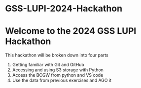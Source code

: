 # GSS-LUPI-2024-Hackathon

# Welcome to the 2024 GSS LUPI Hackathon
This hackathon will be broken down into four parts
1. Getting familiar with Git and GitHub
2. Accessing and using S3 storage with Python
3. Access the BCGW from python and VS code
4. Use the data from previous exercises and AGO it 
